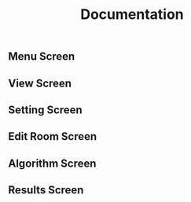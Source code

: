 ﻿---
permalink: /documentation/
title: "Documentation"
---
## Menu Screen



## View Screen



## Setting Screen



## Edit Room Screen



## Algorithm Screen



## Results Screen

